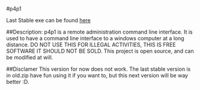 #p4p1

Last Stable exe can be found <a href="https://raw.githubusercontent.com/p4p1/Projects/master/ExecuteDump/winupdate.exe">here</a>

##Description:
p4p1 is a remote administration command line interface. It is used to have
a command line interface to a windows computer at a long distance. DO NOT USE
THIS FOR ILLEGAL ACTIVITIES, THIS IS FREE SOFTWARE IT SHOULD NOT BE SOLD.
This project is open source, and can be modified at will.

##Disclamer
This version for now does not work. The last stable version is in old.zip have
fun using it if you want to, but this next version will be way better :D.
